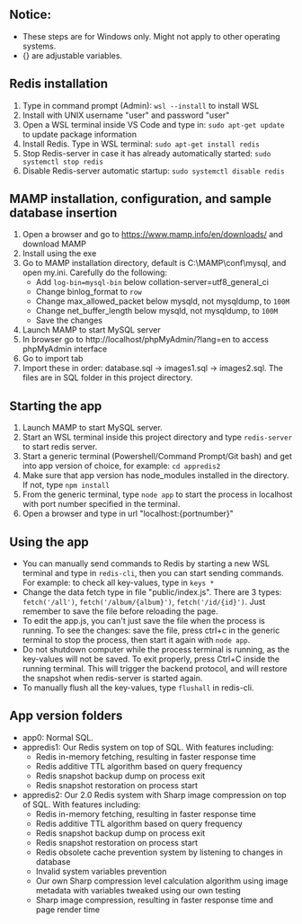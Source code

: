 ## Notice:
- These steps are for Windows only. Might not apply to other operating systems.
- {} are adjustable variables.

## Redis installation
1. Type in command prompt (Admin): `wsl --install` to install WSL
2. Install with UNIX username "user" and password "user"
3. Open a WSL terminal inside VS Code and type in: `sudo apt-get update` to update package information
4. Install Redis. Type in WSL terminal: `sudo apt-get install redis`
5. Stop Redis-server in case it has already automatically started: `sudo systemctl stop redis`
6. Disable Redis-server automatic startup: `sudo systemctl disable redis`

## MAMP installation, configuration, and sample database insertion
1. Open a browser and go to https://www.mamp.info/en/downloads/ and download MAMP
2. Install using the exe
3. Go to MAMP installation directory, default is C:\MAMP\conf\mysql, and open my.ini. Carefully do the following:
   - Add `log-bin=mysql-bin` below collation-server=utf8_general_ci
   - Change binlog_format to `row`
   - Change max_allowed_packet below mysqld, not mysqldump, to `100M`
   - Change net_buffer_length below mysqld, not mysqldump, to `100M`
   - Save the changes
4. Launch MAMP to start MySQL server
5. In browser go to http://localhost/phpMyAdmin/?lang=en to access phpMyAdmin interface
6. Go to import tab
7. Import these in order: database.sql -> images1.sql -> images2.sql. The files are in SQL folder in this project directory.

## Starting the app
1. Launch MAMP to start MySQL server.
2. Start an WSL terminal inside this project directory and type `redis-server` to start redis server.
3. Start a generic terminal (Powershell/Command Prompt/Git bash) and get into app version of choice, for example: `cd appredis2`
4. Make sure that app version has node_modules installed in the directory. If not, type `npm install`
4. From the generic terminal, type `node app` to start the process in localhost with port number specified in the terminal.
5. Open a browser and type in url "localhost:{portnumber}"

## Using the app
- You can manually send commands to Redis by starting a new WSL terminal and type in `redis-cli`, then you can start sending commands. For example: to check all key-values, type in `keys *`
- Change the data fetch type in file "public/index.js". There are 3 types: `fetch('/all')`, `fetch('/album/{album}')`, `fetch('/id/{id}')`. Just remember to save the file before reloading the page.
- To edit the app.js, you can't just save the file when the process is running. To see the changes: save the file, press ctrl+c in the generic terminal to stop the process, then start it again with `node app`.
- Do not shutdown computer while the process terminal is running, as the key-values will not be saved. To exit properly, press Ctrl+C inside the running terminal. This will trigger the backend protocol, and will restore the snapshot when redis-server is started again.
- To manually flush all the key-values, type `flushall` in redis-cli.

## App version folders
- app0: Normal SQL.
- appredis1: Our Redis system on top of SQL. With features including:
   - Redis in-memory fetching, resulting in faster response time
   - Redis additive TTL algorithm based on query frequency
   - Redis snapshot backup dump on process exit
   - Redis snapshot restoration on process start
- appredis2: Our 2.0 Redis system with Sharp image compression on top of SQL. With features including:
   - Redis in-memory fetching, resulting in faster response time
   - Redis additive TTL algorithm based on query frequency
   - Redis snapshot backup dump on process exit
   - Redis snapshot restoration on process start
   - Redis obsolete cache prevention system by listening to changes in database
   - Invalid system variables prevention
   - Our own Sharp compression level calculation algorithm using image metadata with variables tweaked using our own testing
   - Sharp image compression, resulting in faster response time and page render time
